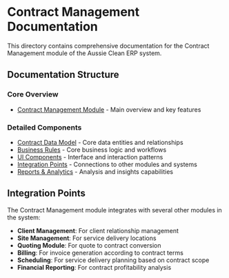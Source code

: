 
# Contract Management Documentation

This directory contains comprehensive documentation for the Contract Management module of the Aussie Clean ERP system.

## Documentation Structure

### Core Overview
- [Contract Management Module](../CONTRACT_MANAGEMENT.md) - Main overview and key features

### Detailed Components
- [Contract Data Model](./CONTRACT_DATA_MODEL.md) - Core data entities and relationships
- [Business Rules](./BUSINESS_RULES.md) - Core business logic and workflows
- [UI Components](./UI_COMPONENTS.md) - Interface and interaction patterns
- [Integration Points](./INTEGRATION_POINTS.md) - Connections to other modules and systems
- [Reports & Analytics](./REPORTS_ANALYTICS.md) - Analysis and insights capabilities

## Integration Points
The Contract Management module integrates with several other modules in the system:

- **Client Management**: For client relationship management
- **Site Management**: For service delivery locations
- **Quoting Module**: For quote to contract conversion
- **Billing**: For invoice generation according to contract terms
- **Scheduling**: For service delivery planning based on contract scope
- **Financial Reporting**: For contract profitability analysis
